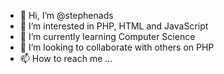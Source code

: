 - 👋 Hi, I’m @stephenads
- 👀 I’m interested in PHP, HTML and JavaScript
- 🌱 I’m currently learning Computer Science
- 💞️ I’m looking to collaborate with others on PHP
- 📫 How to reach me ...
